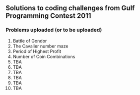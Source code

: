 ## Solutions to coding challenges from Gulf Programming Contest 2011

### Problems uploaded (or to be uploaded)
1. Battle of Gondor
2. The Cavalier number maze
3. Period of Highest Profit
4. Number of Coin Combinations
5. TBA
6. TBA
7. TBA
8. TBA
9. TBA
10. TBA
